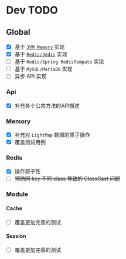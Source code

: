 # Dev TODO

## Global

- [X] 基于 [`JVM Memory`](#Memory) 实现
- [X] 基于 [`Redis/Jedis`](#Redis) 实现
- [ ] 基于 `Redis/Spring RedisTempate` 实现
- [ ] 基于 `MySQL/MariaDB` 实现
- [ ] 异步 API 实现

### Api

- [X] 补充各个公共方法的API描述

### Memory

- [X] 补充对 `LightMap` 数据的原子操作
- [X] 覆盖测试用例

### Redis

- [X] 操作原子性
- [ ] ~~预防同 key 不同 class 导致的 ClassCast 问题~~

### Module

#### Cache

- [ ] 覆盖更加完善的测试

#### Session

- [ ] 覆盖更加完善的测试
